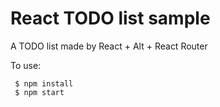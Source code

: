 React TODO list sample
====
A TODO list made by React + Alt + React Router

To use:
```shell
 $ npm install
 $ npm start
```
